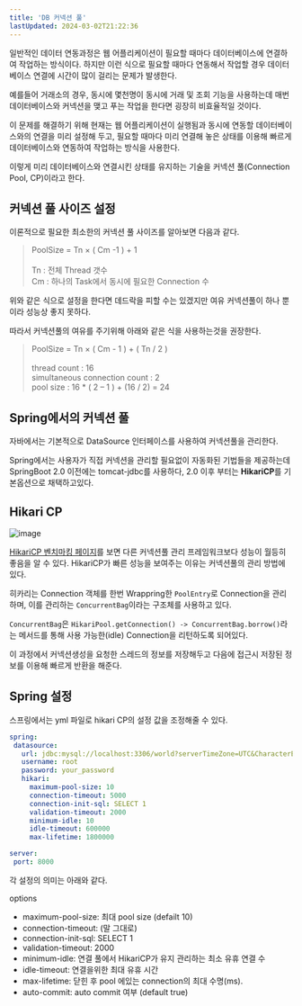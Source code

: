 ```yaml
---
title: 'DB 커넥션 풀'
lastUpdated: 2024-03-02T21:22:36
---
```


일반적인 데이터 연동과정은 웹 어플리케이션이 필요할 때마다 데이터베이스에 연결하여 작업하는 방식이다. 하지만 이런 식으로 필요할 때마다 연동해서 작업할 경우 데이터베이스 연결에 시간이 많이 걸리는 문제가 발생한다.

예를들어 거래소의 경우, 동시에 몇천명이 동시에 거래 및 조회 기능을 사용하는데 매번 데이터베이스와 커넥션을 맺고 푸는 작업을 한다면 굉장히 비효율적일 것이다.

이 문제를 해결하기 위해 현재는 웹 어플리케이션이 실행됨과 동시에 연동할 데이터베이스와의 연결을 미리 설정해 두고, 필요할 때마다 미리 연결해 놓은 상태를 이용해 빠르게 데이터베이스와 연동하여 작업하는 방식을 사용한다.

이렇게 미리 데이터베이스와 연결시킨 상태를 유지하는 기술을 커넥션 풀(Connection Pool, CP)이라고 한다.

## 커넥션 풀 사이즈 설정

이론적으로 필요한 최소한의 커넥션 풀 사이즈를 알아보면 다음과 같다.

> PoolSize = Tn × ( Cm -1 ) + 1 <br><br> Tn : 전체 Thread 갯수 <br> Cm : 하나의 Task에서 동시에 필요한 Connection 수

위와 같은 식으로 설정을 한다면 데드락을 피할 수는 있겠지만 여유 커넥션풀이 하나 뿐이라 성능상 좋지 못하다.

따라서 커넥션풀의 여유를 주기위해 아래와 같은 식을 사용하는것을 권장한다.

> PoolSize = Tn × ( Cm - 1 ) + ( Tn / 2 ) <br><br> thread count : 16 <br> simultaneous connection count : 2 <br> pool size : 16 * ( 2 – 1 ) + (16 / 2) = 24

## Spring에서의 커넥션 풀

자바에서는 기본적으로 DataSource 인터페이스를 사용하여 커넥션풀을 관리한다.

Spring에서는 사용자가 직접 커넥션을 관리할 필요없이 자동화된 기법들을 제공하는데 SpringBoot 2.0 이전에는 tomcat-jdbc를 사용하다, 2.0 이후 부터는 **HikariCP**를 기본옵션으로 채택하고있다.

## Hikari CP

![image](https://user-images.githubusercontent.com/81006587/230904793-ca2415c1-8dc6-425e-9fab-5e8975c7e591.png)

[HikariCP 벤치마킹 페이지](https://github.com/brettwooldridge/HikariCP-benchmark)를 보면 다른 커넥션풀 관리 프레임워크보다 성능이 월등히 좋음을 알 수 있다. HikariCP가 빠른 성능을 보여주는 이유는 커넥션풀의 관리 방법에 있다.

히카리는 Connection 객체를 한번 Wrappring한 `PoolEntry`로 Connection을 관리하며, 이를 관리하는 `ConcurrentBag`이라는 구조체를 사용하고 있다.

`ConcurrentBag`은 `HikariPool.getConnection() -> ConcurrentBag.borrow()`라는 메서드를 통해 사용 가능한(idle) Connection을 리턴하도록 되어있다.

이 과정에서 커넥션생성을 요청한 스레드의 정보를 저장해두고 다음에 접근시 저장된 정보를 이용해 빠르게 반환을 해준다.

## Spring 설정

스프링에서는 yml 파일로 hikari CP의 설정 값을 조정해줄 수 있다.

```yml
spring:
 datasource:
   url: jdbc:mysql://localhost:3306/world?serverTimeZone=UTC&CharacterEncoding=UTF-8
   username: root
   password: your_password
   hikari:
     maximum-pool-size: 10
     connection-timeout: 5000
     connection-init-sql: SELECT 1
     validation-timeout: 2000
     minimum-idle: 10
     idle-timeout: 600000
     max-lifetime: 1800000

server:
 port: 8000
```

각 설정의 의미는 아래와 같다.

options
- maximum-pool-size: 최대 pool size (defailt 10)
- connection-timeout: (말 그대로)
- connection-init-sql: SELECT 1
- validation-timeout: 2000
- minimum-idle: 연결 풀에서 HikariCP가 유지 관리하는 최소 유휴 연결 수
- idle-timeout: 연결을위한 최대 유휴 시간
- max-lifetime: 닫힌 후 pool 에있는 connection의 최대 수명(ms).
- auto-commit: auto commit 여부 (default true)
